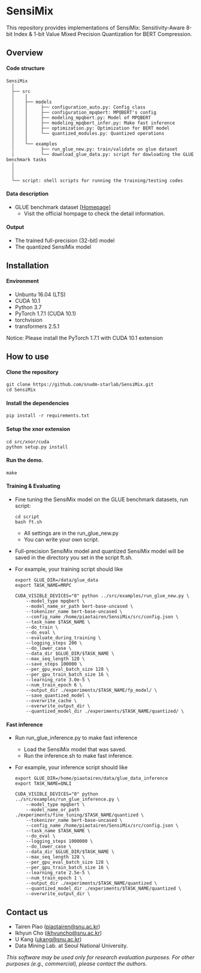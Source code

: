 # SensiMix
This repository provides implementations of SensiMix: Sensitivity-Aware 8-bit Index & 1-bit Value Mixed Precision Quantization for BERT Compression.

## Overview
#### Code structure
```
SensiMix
  │ 
  ├── src
  │    │     
  │    ├── models
  │    │     ├── configuration_auto.py: Config class
  │    │     ├── configuration_mpqbert: MPQBERT's config
  │    │     ├── modeling_mpqbert.py: Model of MPQBERT
  │    │     ├── modeling_mpqbert_infer.py: Make fast inference
  │    │     ├── optimization.py: Optimization for BERT model
  │    │     └── quantized_modules.py: Quantized operations
  │    │      
  │    └── examples
  │          ├── run_glue_new.py: train/validate on glue dataset 
  |          └── download_glue_data.py: script for dowloading the GLUE benchmark tasks
  │    
  │    
  │
  └── script: shell scripts for running the training/testing codes
```


#### Data description
* GLUE benchmark dataset [[Homepage]](https://gluebenchmark.com/)
    * Visit the official hompage to check the detail information.
   
#### Output
* The trained full-precision (32-bit) model
* The quantized SensiMix model 

## Installation
#### Environment 
* Unbuntu 16.04 (LTS)
* CUDA 10.1
* Python 3.7
* PyTorch 1.7.1 (CUDA 10.1)
* torchvision
* transformers 2.5.1

Notice: Please install the PyTorch 1.7.1 with CUDA 10.1 extension


## How to use 
#### Clone the repository
    git clone https://github.com/snudm-starlab/SensiMix.git
    cd SensiMix

#### Install the dependencies
    pip install -r requirements.txt

#### Setup the xnor extension
    cd src/xnor/cuda
    python setup.py install

#### Run the demo.
    make

#### Training & Evaluating
* Fine tuning the SensiMix model on the GLUE benchmark datasets, run script:
    ```    
    cd script
    bash ft.sh
    ```
    * All settings are in the run_glue_new.py
    * You can write your own script.
* Full-precision SensiMix model and quantized SensiMix model will be saved in the directory you set in the script ft.sh.

* For example, your training script should like
    ```
    export GLUE_DIR=/data/glue_data
    export TASK_NAME=MRPC

    CUDA_VISIBLE_DEVICES="0" python ../src/examples/run_glue_new.py \
        --model_type mpqbert \
        --model_name_or_path bert-base-uncased \
        --tokenizer_name bert-base-uncased \
        --config_name /home/piaotairen/SensiMix/src/config.json \
        --task_name $TASK_NAME \
        --do_train \
        --do_eval \
        --evaluate_during_training \
        --logging_steps 200 \
        --do_lower_case \
        --data_dir $GLUE_DIR/$TASK_NAME \
        --max_seq_length 128 \
        --save_steps 100000 \
        --per_gpu_eval_batch_size 128 \
        --per_gpu_train_batch_size 16 \
        --learning_rate 3.0e-5 \
        --num_train_epoch 6 \
        --output_dir ./experiments/$TASK_NAME/fp_model/ \
        --save_quantized_model \
        --overwrite_cache \
        --overwrite_output_dir \
        --quantized_model_dir ./experiments/$TASK_NAME/quantized/ \
    ```

#### Fast inference
* Run run_glue_inference.py to make fast inference
    * Load the SensiMix model that was saved.
    * Run the inference.sh to make fast inference.

* For example, your inference script should like
    ```
    export GLUE_DIR=/home/piaotairen/data/glue_data_inference
    export TASK_NAME=QNLI

    CUDA_VISIBLE_DEVICES="0" python ../src/examples/run_glue_inference.py \
        --model_type mpqbert \
        --model_name_or_path ./experiments/fine_tuning/$TASK_NAME/quantized \
        --tokenizer_name bert-base-uncased \
        --config_name /home/piaotairen/SensiMix/src/config.json \
        --task_name $TASK_NAME \
        --do_eval \
        --logging_steps 1000000 \
        --do_lower_case \
        --data_dir $GLUE_DIR/$TASK_NAME \
        --max_seq_length 128 \
        --per_gpu_eval_batch_size 128 \
        --per_gpu_train_batch_size 16 \
        --learning_rate 2.5e-5 \
        --num_train_epoch 1 \
        --output_dir ./experiments/$TASK_NAME/quantized \
        --quantized_model_dir ./experiments/$TASK_NAME/quantized \
        --overwrite_output_dir \
    ```

## Contact us
- Tairen Piao (piaotairen@snu.ac.kr)
- Ikhyun Cho (ikhyuncho@snu.ac.kr)
- U Kang (ukang@snu.ac.kr)
- Data Mining Lab. at Seoul National University.

*This software may be used only for research evaluation purposes.*
*For other purposes (e.g., commercial), please contact the authors.*
